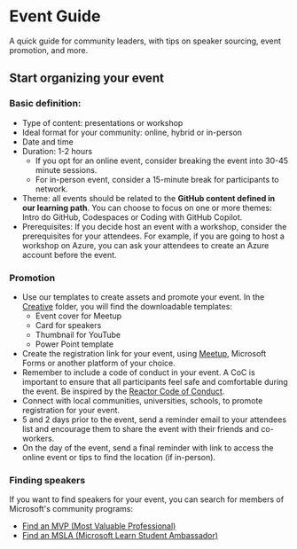 # Event Guide

A quick guide for community leaders, with tips on speaker sourcing, event promotion, and more.

## Start organizing your event

### Basic definition:
- Type of content: presentations or workshop
- Ideal format for your community: online, hybrid or in-person
- Date and time
- Duration: 1-2 hours
     - If you opt for an online event, consider breaking the event into 30-45 minute sessions.
     - For in-person event, consider a 15-minute break for participants to network.
- Theme: all events should be related to the **GitHub content defined in our learning path**. You can choose to focus on one or more themes: Intro do GitHub, Codespaces or Coding with GitHub Copilot.
- Prerequisites: If you decide host an event with a workshop, consider the prerequisites for your attendees. For example, if you are going to host a workshop on Azure, you can ask your attendees to create an Azure account before the event.

### Promotion
- Use our templates to create assets and promote your event. In the [Creative](/Creative) folder, you will find the downloadable templates:
     - Event cover for Meetup
     - Card for speakers
     - Thumbnail for YouTube
     - Power Point template
- Create the registration link for your event, using [Meetup](https://www.meetup.com/pt-BR/), Microsoft Forms or another platform of your choice.
- Remember to include a code of conduct in your event. A CoC is important to ensure that all participants feel safe and comfortable during the event. Be inspired by the [Reactor Code of Conduct](https://developer.microsoft.com/en-us/reactor/CodeOfConduct/).
- Connect with local communities, universities, schools, to promote registration for your event.
- 5 and 2 days prior to the event, send a reminder email to your attendees list and encourage them to share the event with their friends and co-workers.
- On the day of the event, send a final reminder with link to access the online event or tips to find the location (if in-person).

### Finding speakers
If you want to find speakers for your event, you can search for members of Microsoft's community programs:

- [Find an MVP (Most Valuable Professional)](https://mvp.microsoft.com/pt-br/MvpSearch)
- [Find an MSLA (Microsoft Learn Student Ambassador)](https://studentambassadors.microsoft.com/pt-BR/search?target=Profile)
